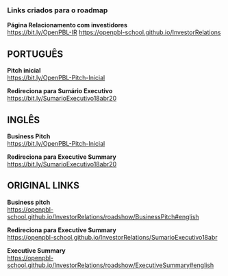 ### Links criados para o roadmap

**Página Relacionamento com investidores** <br>
https://bit.ly/OpenPBL-IR
https://openpbl-school.github.io/InvestorRelations 

## PORTUGUÊS

**Pitch inicial** <br> 
https://bit.ly/OpenPBL-Pitch-Inicial

**Redireciona para Sumário Executivo** <br>
https://bit.ly/SumarioExecutivo18abr20
 

## INGLÊS

**Business Pitch** <br> 
https://bit.ly/OpenPBL-Pitch-Inicial

**Redireciona para Executive Summary** <br>
https://bit.ly/SumarioExecutivo18abr20
 

## ORIGINAL LINKS

**Business pitch** <br>
https://openpbl-school.github.io/InvestorRelations/roadshow/BusinessPitch#english

**Redireciona para Executive Summary** <br>
https://openpbl-school.github.io/InvestorRelations/SumarioExecutivo18abr 

**Executive Summary** <br> 
https://openpbl-school.github.io/InvestorRelations/roadshow/ExecutiveSummary#english 


<br>





